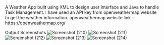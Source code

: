 A Weather App built using XML to design user interface and Java to handle Task Management. I have used an API key from openweathermap website to get the weather information.
openweathermap website link - https://openweathermap.org/

Output Screenshots
![Screenshot (210)](https://github.com/user-attachments/assets/c6596b69-4669-4552-af85-f277a3159528)
![Screenshot (211)](https://github.com/user-attachments/assets/ef25eaae-3ec7-4413-963a-93fb80281dee)
![Screenshot (212)](https://github.com/user-attachments/assets/bf74b28d-f172-4e45-a326-e41a1276c7dd)
![Screenshot (213)](https://github.com/user-attachments/assets/e0eafa84-77cd-4aaa-8769-9dce615dff67)
![Screenshot (214)](https://github.com/user-attachments/assets/3a54a27b-1272-4cbc-a00b-d47a859d6176)
